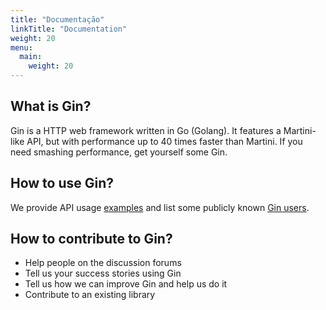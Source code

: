 ```yaml
---
title: "Documentação"
linkTitle: "Documentation"
weight: 20
menu:
  main:
    weight: 20
---
```


## What is Gin?

Gin is a HTTP web framework written in Go (Golang). It features a Martini-like API, but with performance up to 40 times faster than Martini. If you need smashing performance, get yourself some Gin.

## How to use Gin?

We provide API usage [examples](https://github.com/gin-gonic/examples) and list some publicly known [Gin users](./users).

## How to contribute to Gin?

* Help people on the discussion forums
* Tell us your success stories using Gin
* Tell us how we can improve Gin and help us do it
* Contribute to an existing library

